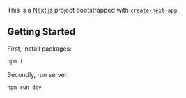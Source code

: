 This is a [Next.js](https://nextjs.org/) project bootstrapped with [`create-next-app`](https://github.com/vercel/next.js/tree/canary/packages/create-next-app).

## Getting Started

First, install packages:

```bash
npm i
```

Secondly, run server:

```bash
npm run dev
```
